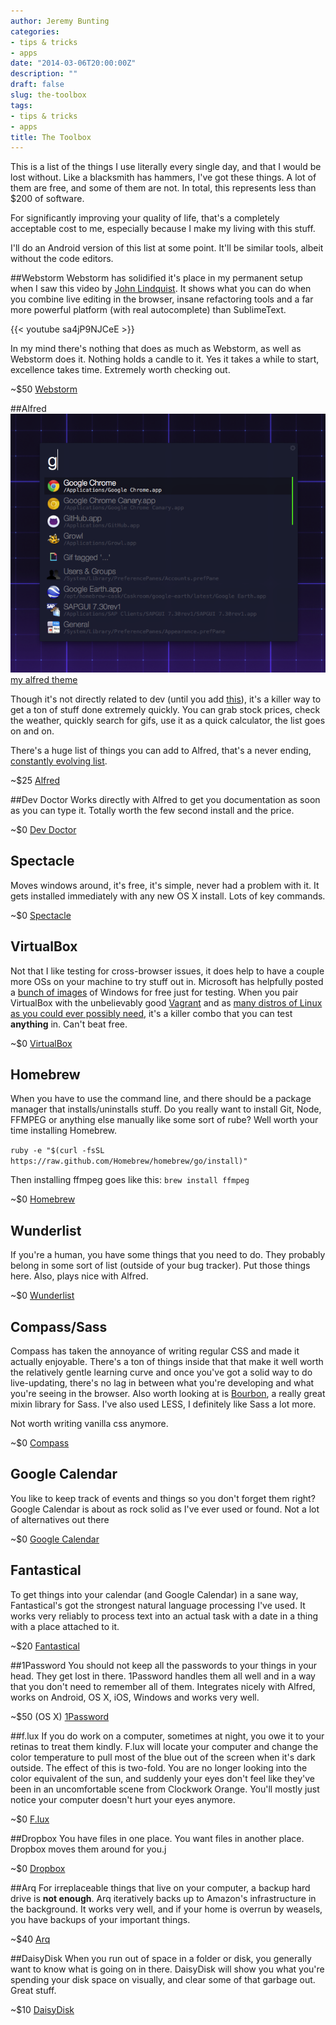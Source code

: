 ```yaml
---
author: Jeremy Bunting
categories:
- tips & tricks
- apps
date: "2014-03-06T20:00:00Z"
description: ""
draft: false
slug: the-toolbox
tags:
- tips & tricks
- apps
title: The Toolbox
---
```


This is a list of the things I use literally every single day, and that I would be lost without. Like a blacksmith has hammers, I've got these things. A lot of them are free, and some of them are not. In total, this represents less than $200 of software. 

For significantly improving your quality of life, that's a completely acceptable cost to me, especially because I make my living with this stuff.

I'll do an Android version of this list at some point. It'll be similar tools, albeit without the code editors.

##Webstorm
Webstorm has solidified it's place in my permanent setup when I saw this video by [John Lindquist](https://egghead.io/). It shows what you can do when you combine live editing in the browser, insane refactoring tools and a far more powerful platform (with real autocomplete) than SublimeText.

{{< youtube sa4jP9NJCeE >}}

In my mind there's nothing that does as much as Webstorm, as well as Webstorm does it. Nothing holds a candle to it. Yes it takes a while to start, excellence takes time. Extremely worth checking out.

~$50 [Webstorm](http://www.jetbrains.com/webstorm/)

##Alfred
![](https://github.com/qbunt/smoked/raw/master/smoked_screenshot.png)
[my alfred theme](https://github.com/qbunt/smoked)

Though it's not directly related to dev (until you add [this](http://wemakeawesomesh.it/alfred-dev-doctor/)), it's a killer way to get a ton of stuff done extremely quickly. You can grab stock prices, check the weather, quickly search for gifs, use it as a quick calculator, the list goes on and on.

There's a huge list of things you can add to Alfred, that's a never ending, [constantly evolving list](http://www.alfredforum.com/forum/3-share-your-workflows/).

~$25 [Alfred](http://www.alfredapp.com/powerpack/)

##Dev Doctor
Works directly with Alfred to get you documentation as soon as you can type it. Totally worth the few second install and the price.

~$0 [Dev Doctor](http://wemakeawesomesh.it/alfred-dev-doctor/)

## Spectacle
Moves windows around, it's free, it's simple, never had a problem with it. It gets installed immediately with any new OS X install. Lots of key commands.

~$0 [Spectacle](http://spectacleapp.com/)

## VirtualBox
Not that I like testing for cross-browser issues, it does help to have a couple more OSs on your machine to try stuff out in. Microsoft has helpfully posted a [bunch of images](http://www.modern.ie/en-us/virtualization-tools#downloads) of Windows for free just for testing. When you pair VirtualBox with the unbelievably good [Vagrant](http://www.vagrantup.com/) and as [many distros of Linux as you could ever possibly need](http://www.vagrantbox.es/), it's a killer combo that you can test __anything__ in. Can't beat free.

~$0 [VirtualBox](https://www.virtualbox.org/wiki/Downloads)

## Homebrew
When you have to use the command line, and there should be a package manager that installs/uninstalls stuff. Do you really want to install Git, Node, FFMPEG or anything else manually like some sort of rube? Well worth your time installing Homebrew.

`ruby -e "$(curl -fsSL https://raw.github.com/Homebrew/homebrew/go/install)"`

Then installing ffmpeg goes like this:
`brew install ffmpeg`

~$0 [Homebrew](http://brew.sh/)

## Wunderlist
If you're a human, you have some things that you need to do. They probably belong in some sort of list (outside of your bug tracker). Put those things here. Also, plays nice with Alfred.

~$0 [Wunderlist](https://www.wunderlist.com/en/)

## Compass/Sass
Compass has taken the annoyance of writing regular CSS and made it actually enjoyable. There's a ton of things inside that that make it well worth the relatively gentle learning curve and once you've got a solid way to do live-updating, there's no lag in between what you're developing and what you're seeing in the browser. Also worth looking at is [Bourbon](http://bourbon.io/), a really great mixin library for Sass. I've also used LESS, I definitely like Sass a lot more.

Not worth writing vanilla css anymore.

~$0 [Compass](http://compass-style.org/)

## Google Calendar
You like to keep track of events and things so you don't forget them right? Google Calendar is about as rock solid as I've ever used or found. Not a lot of alternatives out there

~$0 [Google Calendar](https://www.google.com/calendar/)

## Fantastical
To get things into your calendar (and Google Calendar) in a sane way, Fantastical's got the strongest natural language processing I've used. It works very reliably to process text into an actual task with a date in a thing with a place attached to it.

~$20 [Fantastical](https://flexibits.com/fantastical)

##1Password
You should not keep all the passwords to your things in your head. They get lost in there. 1Password handles them all well and in a way that you don't need to remember all of them. Integrates nicely with Alfred, works on Android, OS X, iOS, Windows and works very well.

~$50 (OS X) [1Password](https://agilebits.com/onepassword)

##f.lux
If you do work on a computer, sometimes at night, you owe it to your retinas to treat them kindly. F.lux will locate your computer and change the color temperature to pull most of the blue out of the screen when it's dark outside. The effect of this is two-fold. You are no longer looking into the color equivalent of the sun, and suddenly your eyes don't feel like they've been in an uncomfortable scene from Clockwork Orange. You'll mostly just notice your computer doesn't hurt your eyes anymore.

~$0 [F.lux](http://justgetflux.com/)

##Dropbox
You have files in one place. You want files in another place. Dropbox moves them around for you.j

~$0 [Dropbox](http://www.dropbox.com)

##Arq
For irreplaceable things that live on your computer, a backup hard drive is __not enough__. Arq iteratively backs up to Amazon's infrastructure in the background. It works very well, and if your home is overrun by weasels, you have backups of your important things.

~$40 [Arq](http://www.haystacksoftware.com/arq/index.php)

##DaisyDisk
When you run out of space in a folder or disk, you generally want to know what is going on in there. DaisyDisk will show you what you're spending your disk space on visually, and clear some of that garbage out. Great stuff.

~$10 [DaisyDisk](http://www.daisydiskapp.com/)


